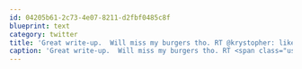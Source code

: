 ```yaml
---
id: 04205b61-2c73-4e07-8211-d2fbf0485c8f
blueprint: text
category: twitter
title: 'Great write-up.  Will miss my burgers tho. RT @krystopher: like or hate #meat this is an interesting argument: http://tinyurl.com/35bpald'
caption: 'Great write-up.  Will miss my burgers tho. RT <span class="username username_linked">@<a href="https://twitter.com/krystopher" title="Kris Loranger">krystopher</a></span>: like or hate <span class="hashtag hashtag_local">#<a href="http://tweettemp.darylchymko.ca/?tag=meat">meat</a> this is an interesting argument: http://tinyurl.com/35bpald'
---
```

